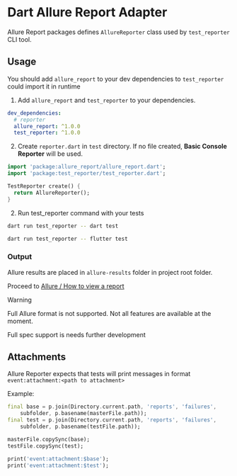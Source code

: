 # Dart Allure Report Adapter

Allure Report packages defines `AllureReporter` class used by `test_reporter` CLI tool.

## Usage

You should add `allure_report` to your dev dependencies to `test_reporter` could import it in runtime

1. Add `allure_report` and `test_reporter` to your dependencies.

```yaml
dev_dependencies:
  # reporter
  allure_report: ^1.0.0
  test_reporter: ^1.0.0
```

2. Create `reporter.dart` in `test` directory. If no file created, **Basic Console Reporter** will be used.

```dart
import 'package:allure_report/allure_report.dart';
import 'package:test_reporter/test_reporter.dart';

TestReporter create() {
  return AllureReporter();
}
```

2. Run test_reporter command with your tests

```bash
dart run test_reporter -- dart test
```

```bash
dart run test_reporter -- flutter test
```

### Output

Allure results are placed in `allure-results` folder in project root folder.

Proceed to [Allure / How to view a report](https://allurereport.org/docs/gettingstarted-view-report/#start-a-local-web-server)

> [!WARNING]
> Full Allure format is not supported. Not all features are available at the moment.
> 
> Full spec support is needs further development

## Attachments

Allure Reporter expects that tests will print messages in format `event:attachment:<path to attachment>`

Example: 

```dart
final base = p.join(Directory.current.path, 'reports', 'failures',
    subfolder, p.basename(masterFile.path));
final test = p.join(Directory.current.path, 'reports', 'failures',
    subfolder, p.basename(testFile.path));

masterFile.copySync(base);
testFile.copySync(test);

print('event:attachment:$base');
print('event:attachment:$test');
```